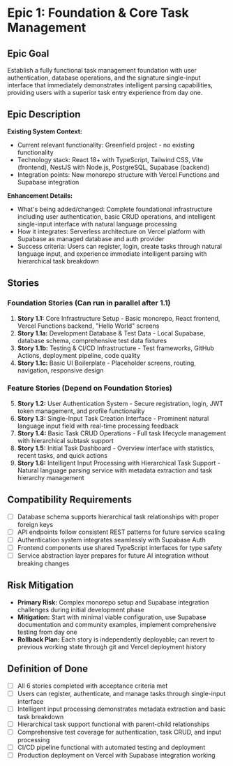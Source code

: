 # Epic 1: Foundation & Core Task Management

## Epic Goal

Establish a fully functional task management foundation with user authentication, database operations, and the signature single-input interface that immediately demonstrates intelligent parsing capabilities, providing users with a superior task entry experience from day one.

## Epic Description

**Existing System Context:**

- Current relevant functionality: Greenfield project - no existing functionality
- Technology stack: React 18+ with TypeScript, Tailwind CSS, Vite (frontend), NestJS with Node.js, PostgreSQL, Supabase (backend)
- Integration points: New monorepo structure with Vercel Functions and Supabase integration

**Enhancement Details:**

- What's being added/changed: Complete foundational infrastructure including user authentication, basic CRUD operations, and intelligent single-input interface with natural language processing
- How it integrates: Serverless architecture on Vercel platform with Supabase as managed database and auth provider
- Success criteria: Users can register, login, create tasks through natural language input, and experience immediate intelligent parsing with hierarchical task breakdown

## Stories

### Foundation Stories (Can run in parallel after 1.1)
1. **Story 1.1:** Core Infrastructure Setup - Basic monorepo, React frontend, Vercel Functions backend, "Hello World" screens
2. **Story 1.1a:** Development Database & Test Data - Local Supabase, database schema, comprehensive test data fixtures
3. **Story 1.1b:** Testing & CI/CD Infrastructure - Test frameworks, GitHub Actions, deployment pipeline, code quality
4. **Story 1.1c:** Basic UI Boilerplate - Placeholder screens, routing, navigation, responsive design

### Feature Stories (Depend on Foundation Stories)
5. **Story 1.2:** User Authentication System - Secure registration, login, JWT token management, and profile functionality
6. **Story 1.3:** Single-Input Task Creation Interface - Prominent natural language input field with real-time processing feedback
7. **Story 1.4:** Basic Task CRUD Operations - Full task lifecycle management with hierarchical subtask support
8. **Story 1.5:** Initial Task Dashboard - Overview interface with statistics, recent tasks, and quick actions
9. **Story 1.6:** Intelligent Input Processing with Hierarchical Task Support - Natural language parsing service with metadata extraction and task hierarchy management

## Compatibility Requirements

- [ ] Database schema supports hierarchical task relationships with proper foreign keys
- [ ] API endpoints follow consistent REST patterns for future service scaling
- [ ] Authentication system integrates seamlessly with Supabase Auth
- [ ] Frontend components use shared TypeScript interfaces for type safety
- [ ] Service abstraction layer prepares for future AI integration without breaking changes

## Risk Mitigation

- **Primary Risk:** Complex monorepo setup and Supabase integration challenges during initial development phase
- **Mitigation:** Start with minimal viable configuration, use Supabase documentation and community examples, implement comprehensive testing from day one
- **Rollback Plan:** Each story is independently deployable; can revert to previous working state through git and Vercel deployment history

## Definition of Done

- [ ] All 6 stories completed with acceptance criteria met
- [ ] Users can register, authenticate, and manage tasks through single-input interface
- [ ] Intelligent input processing demonstrates metadata extraction and basic task breakdown
- [ ] Hierarchical task support functional with parent-child relationships
- [ ] Comprehensive test coverage for authentication, task CRUD, and input processing
- [ ] CI/CD pipeline functional with automated testing and deployment
- [ ] Production deployment on Vercel with Supabase integration working
